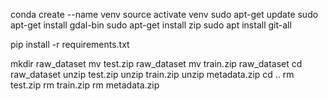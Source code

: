 conda create --name venv 
source activate venv
sudo apt-get update
sudo apt-get install gdal-bin
sudo apt-get install zip
sudo apt install git-all



pip install -r requirements.txt


mkdir raw_dataset
mv test.zip raw_dataset
mv train.zip raw_dataset
cd raw_dataset
unzip test.zip
unzip train.zip
unzip metadata.zip
cd ..
rm test.zip
rm train.zip
rm metadata.zip 
